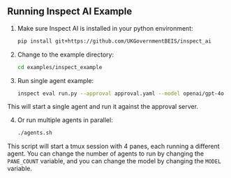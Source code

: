 ## Running Inspect AI Example

1. Make sure Inspect AI is installed in your python environment:

   ```bash
   pip install git+https://github.com/UKGovernmentBEIS/inspect_ai
   ```

2. Change to the example directory:

   ```bash
   cd examples/inspect_example
   ```

3. Run single agent example:

   ```bash
   inspect eval run.py --approval approval.yaml --model openai/gpt-4o --trace
   ```

This will start a single agent and run it against the approval server.

4. Or run multiple agents in parallel:

   ```bash
   ./agents.sh
   ```
This script will start a tmux session with 4 panes, each running a different agent.
You can change the number of agents to run by changing the `PANE_COUNT` variable, and you can change the model by changing the `MODEL` variable. 
